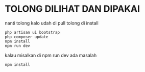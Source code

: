 # TOLONG DILIHAT DAN DIPAKAI

nanti tolong kalo udah di pull tolong di install

```
php artisan ui bootstrap
php composer update
npm install
npm run dev
```

kalau misalkan di npm run dev ada masalah
```
npm install
```
